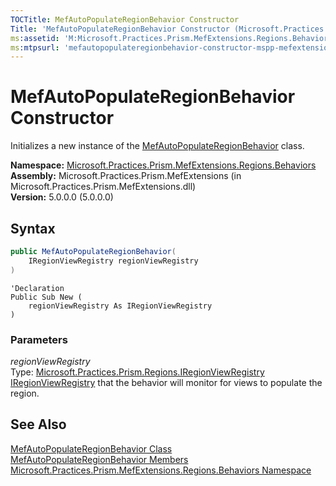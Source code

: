 ```yaml
---
TOCTitle: MefAutoPopulateRegionBehavior Constructor
Title: 'MefAutoPopulateRegionBehavior Constructor (Microsoft.Practices.Prism.MefExtensions.Regions.Behaviors)'
ms:assetid: 'M:Microsoft.Practices.Prism.MefExtensions.Regions.Behaviors.MefAutoPopulateRegionBehavior.\#ctor(Microsoft.Practices.Prism.Regions.IRegionViewRegistry)'
ms:mtpsurl: 'mefautopopulateregionbehavior-constructor-mspp-mefextensions-regions-behaviors.md'
---
```


# MefAutoPopulateRegionBehavior Constructor

Initializes a new instance of the [MefAutoPopulateRegionBehavior](/patterns-practices/reference/mefautopopulateregionbehavior-class-mspp-mefextensions-regions-behaviors) class.

**Namespace:** [Microsoft.Practices.Prism.MefExtensions.Regions.Behaviors](/patterns-practices/reference/mspp-mefextensions-regions-behaviors-namespace)  
**Assembly:** Microsoft.Practices.Prism.MefExtensions (in Microsoft.Practices.Prism.MefExtensions.dll)  
**Version:** 5.0.0.0 (5.0.0.0)

## Syntax

```C#
public MefAutoPopulateRegionBehavior(
	IRegionViewRegistry regionViewRegistry
)
```

```VB
'Declaration
Public Sub New ( 
	regionViewRegistry As IRegionViewRegistry
)
```

### Parameters

*regionViewRegistry*  
Type: [Microsoft.Practices.Prism.Regions.IRegionViewRegistry](/patterns-practices/reference/iregionviewregistry-interface-mspp-regions)   
[IRegionViewRegistry](/patterns-practices/reference/iregionviewregistry-interface-mspp-regions) that the behavior will monitor for views to populate the region.

## See Also

[MefAutoPopulateRegionBehavior Class](/patterns-practices/reference/mefautopopulateregionbehavior-class-mspp-mefextensions-regions-behaviors)  
[MefAutoPopulateRegionBehavior Members](/patterns-practices/reference/mefautopopulateregionbehavior-members-mspp-mefextensions-regions-behaviors)  
[Microsoft.Practices.Prism.MefExtensions.Regions.Behaviors Namespace](/patterns-practices/reference/mspp-mefextensions-regions-behaviors-namespace)  